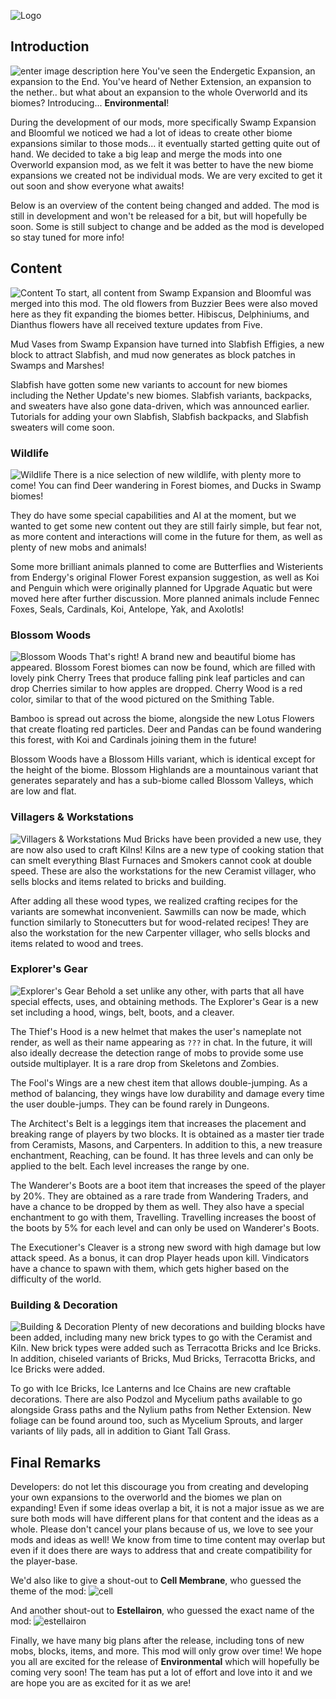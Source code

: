 ![Logo](https://cdn.discordapp.com/attachments/710973586654887956/748241960246050850/environmental_logo.png)
## Introduction
![enter image description here](https://cdn.discordapp.com/attachments/710973586654887956/748951115831181502/final.png)
You've seen the Endergetic Expansion, an expansion to the End. You've heard of Nether Extension, an expansion to the nether.. but what about an expansion to the whole Overworld and its biomes? Introducing... **Environmental**!

During the development of our mods, more specifically Swamp Expansion and Bloomful we noticed we had a lot of ideas to create other biome expansions similar to those mods... it eventually started getting quite out of hand. We decided to take a big leap and merge the mods into one Overworld expansion mod, as we felt it was better to have the new biome expansions we created not be individual mods. We are very excited to get it out soon and show everyone what awaits!

Below is an overview of the content being changed and added. The mod is still in development and won't be released for a bit, but will hopefully be soon. Some is still subject to change and be added as the mod is developed so stay tuned for more info!
## Content
![Content](https://cdn.discordapp.com/attachments/715791440482926613/748259303076397127/unknown.png)
To start, all content from Swamp Expansion and Bloomful was merged into this mod. The old flowers from Buzzier Bees were also moved here as they fit expanding the biomes better. Hibiscus, Delphiniums, and Dianthus flowers have all received texture updates from Five.

Mud Vases from Swamp Expansion have turned into Slabfish Effigies, a new block to attract Slabfish, and mud now generates as block patches in Swamps and Marshes!

Slabfish have gotten some new variants to account for new biomes including the Nether Update's new biomes. Slabfish variants, backpacks, and sweaters have also gone data-driven, which was announced earlier. Tutorials for adding your own Slabfish, Slabfish backpacks, and Slabfish sweaters will come soon.
### Wildlife
![Wildlife](https://cdn.discordapp.com/attachments/715791440482926613/748256566867918873/unknown.png)
There is a nice selection of new wildlife, with plenty more to come! You can find Deer wandering in Forest biomes, and Ducks in Swamp biomes!

They do have some special capabilities and AI at the moment, but we wanted to get some new content out they are still fairly simple, but fear not, as more content and interactions will come in the future for them, as well as plenty of new mobs and animals!

Some more brilliant animals planned to come are Butterflies and Wisterients from Endergy's original Flower Forest expansion suggestion, as well as Koi and Penguin which were originally planned for Upgrade Aquatic but were moved here after further discussion. More planned animals include Fennec Foxes, Seals, Cardinals, Koi, Antelope, Yak, and Axolotls! 
### Blossom Woods
![Blossom Woods](https://cdn.discordapp.com/attachments/715791440482926613/748259704593055905/unknown.png)
That's right! A brand new and beautiful biome has appeared. Blossom Forest biomes can now be found, which are filled with lovely pink Cherry Trees that produce falling pink leaf particles and can drop Cherries similar to how apples are dropped. Cherry Wood is a red color, similar to that of the wood  pictured on the Smithing Table.

Bamboo is spread out across the biome, alongside the new Lotus Flowers that create floating red particles. Deer and Pandas can be found wandering this forest, with Koi and Cardinals joining them in the future! 

Blossom Woods have a Blossom Hills variant, which is identical except for the height of the biome. Blossom Highlands are a mountainous variant that generates separately and has a sub-biome called Blossom Valleys, which are low and flat. 
### Villagers & Workstations
![Villagers & Workstations](https://cdn.discordapp.com/attachments/715791440482926613/748261903008137235/unknown.png)
Mud Bricks have been provided a new use, they are now also used to craft Kilns! Kilns are a new type of cooking station that can smelt everything Blast Furnaces and Smokers cannot cook at double speed. These are also the workstations for the new Ceramist villager, who sells blocks and items related to bricks and building.

After adding all these wood types, we realized crafting recipes for the variants are somewhat inconvenient. Sawmills can now be made, which function similarly to Stonecutters but for wood-related recipes! They are also the workstation for the new Carpenter villager, who sells blocks and items related to wood and trees.
### Explorer's Gear
![Explorer's Gear](https://cdn.discordapp.com/attachments/715791440482926613/748260055953965196/unknown.png)
Behold a set unlike any other, with parts that all have special effects, uses, and obtaining methods. The Explorer's Gear is a new set including a hood, wings, belt, boots, and a cleaver.

The Thief's Hood is a new helmet that makes the user's nameplate not render, as well as their name appearing as `???` in chat. In the future, it will also ideally decrease the detection range of mobs to provide some use outside multiplayer. It is a rare drop from Skeletons and Zombies.

The Fool's Wings are a new chest item that allows double-jumping. As a method of balancing, they wings have low durability and damage every time the user double-jumps. They can be found rarely in Dungeons.

The Architect's Belt is a leggings item that increases the placement and breaking range of players by two blocks. It is obtained as a master tier trade from Ceramists, Masons, and Carpenters. In addition to this, a new treasure enchantment, Reaching, can be found. It has three levels and can only be applied to the belt. Each level increases the range by one. 

The Wanderer's Boots are a boot item that increases the speed of the player by 20%. They are obtained as a rare trade from Wandering Traders, and have a chance to be dropped by them as well. They also have a special enchantment to go with them, Travelling. Travelling increases the boost of the boots by 5% for each level and can only be used on Wanderer's Boots.

The Executioner's Cleaver is a strong new sword with high damage but low attack speed. As a bonus, it can drop Player heads upon kill. Vindicators have a chance to spawn with them, which gets higher based on the difficulty of the world.

### Building & Decoration
![Building & Decoration](https://cdn.discordapp.com/attachments/710973586654887956/748986461088645220/2020-08-28_22.24.34.png)
Plenty of new decorations and building blocks have been added, including many new brick types to go with the Ceramist and Kiln. New brick types were added such as Terracotta Bricks and Ice Bricks. In addition, chiseled variants of Bricks, Mud Bricks, Terracotta Bricks, and Ice Bricks were added.

To go with Ice Bricks, Ice Lanterns and Ice Chains are new craftable decorations. There are also Podzol and Mycelium paths available to go alongside Grass paths and the Nylium paths from Nether Extension. New foliage can be found around too, such as Mycelium Sprouts, and larger variants of lily pads, all in addition to Giant Tall Grass. 
## Final Remarks
Developers: do not let this discourage you from creating and developing your own expansions to the overworld and the biomes we plan on expanding! Even if some ideas overlap a bit, it is not a major issue as we are sure both mods will have different plans for that content and the ideas as a whole. Please don't cancel your plans because of us, we love to see your mods and ideas as well! We know from time to time content may overlap but even if it does there are ways to address that and create compatibility for the player-base.

We'd also like to give a shout-out to **Cell Membrane**, who guessed the theme of the mod: ![cell](https://cdn.discordapp.com/attachments/702219337863528636/748410223580020746/unknown.png)

And another shout-out to **Estellairon**, who guessed the exact name of the mod:
![estellairon](https://cdn.discordapp.com/attachments/702219337863528636/748410213534793731/unknown.png)

Finally, we have many big plans after the release, including tons of new mobs, blocks, items, and more. This mod will only grow over time! We hope you all are excited for the release of **Environmental** which will hopefully be coming very soon! The team has put a lot of effort and love into it and we are hope you are as excited for it as we are!

